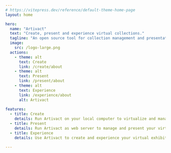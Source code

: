 ```yaml
---
# https://vitepress.dev/reference/default-theme-home-page
layout: home

hero:
  name: "Artivact"
  text: "Create, present and experience virtual collections."
  tagline: "An open source tool for collection management and presentation."
  image:
    src: /logo-large.png
  actions:
    - theme: alt
      text: Create
      link: /create/about
    - theme: alt
      text: Present
      link: /present/about
    - theme: alt
      text: Experience
      link: /experience/about
      alt: Artivact
      
features:
  - title: Create
    details: Run Artivact on your local computer to virtualize and manage your collection items.
  - title: Present
    details: Run Artivact as web server to manage and present your virtual collection online.
  - title: Experience
    details: Use Artivact to create and experience your virtual exhibitions in VR/AR.

---
```

